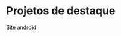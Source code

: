 # Projetos de destaque

<a href="https://rgmenezes.github.io/Estudos/Curso%20html-css/desafios/d010/">Site android</a>
